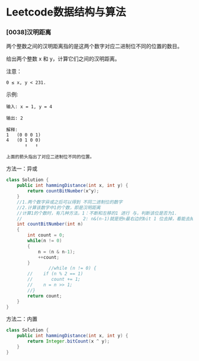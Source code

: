# Leetcode数据结构与算法

### [0038]汉明距离

两个整数之间的汉明距离指的是这两个数字对应二进制位不同的位置的数目。

给出两个整数 x 和 y，计算它们之间的汉明距离。

注意：

```
0 ≤ x, y < 231.
```

示例:

```
输入: x = 1, y = 4

输出: 2

解释:
1   (0 0 0 1)
4   (0 1 0 0)
       ↑   ↑

上面的箭头指出了对应二进制位不同的位置。
```

方法一：异或

```java
class Solution {
    public int hammingDistance(int x, int y) {
        return countBitNumber(x^y);
    }
    //1.两个数字异或之后可以得到 不同二进制位的数字
    //2.计算该数字中1的个数，即是汉明距离
    //计算1的个数时，有几种方法，1：不断和左移的1 进行 与，判断该位是否为1.
    //                       2: n&(n-1)就是把n最右边的bit 1 位去掉，看能去掉几次，就有几个1位。(布赖恩·克尼根算法)
    int countBitNumber(int n)
    {
        int count = 0;
        while(n != 0)			
        {
            n = (n & n-1);
            ++count;
        }
				//while (n != 0) {
        //    if (n % 2 == 1)
        //       count += 1;
        //    n = n >> 1;
        //}
        return count;
    }
}
```

方法二：内置

```java
class Solution {
    public int hammingDistance(int x, int y) {
        return Integer.bitCount(x ^ y); 
    }
}
```

### 